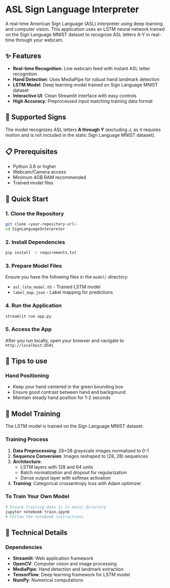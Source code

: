 # ASL Sign Language Interpreter

A real-time American Sign Language (ASL) interpreter using deep learning and computer vision. This application uses an LSTM neural network trained on the Sign Language MNIST dataset to recognize ASL letters A-Y in real-time through your webcam.

## ✨ Features

- **Real-time Recognition**: Live webcam feed with instant ASL letter recognition
- **Hand Detection**: Uses MediaPipe for robust hand landmark detection
- **LSTM Model**: Deep learning model trained on Sign Language MNIST dataset
- **Interactive UI**: Clean Streamlit interface with easy controls
- **High Accuracy**: Preprocessed input matching training data format

## 🎯 Supported Signs

The model recognizes ASL letters **A through Y** (excluding J, as it requires motion and is not included in the static Sign Language MNIST dataset).

## 📋 Prerequisites

- Python 3.8 or higher
- Webcam/Camera access
- Minimum 4GB RAM recommended
- Trained model files

## 🚀 Quick Start

### 1. Clone the Repository
```bash
git clone <your-repository-url>
cd SignLanguageInterpreter
```

### 2. Install Dependencies
```bash
pip install -r requirements.txt
```

### 3. Prepare Model Files
Ensure you have the following files in the `model/` directory:
- `asl_lstm_model.h5` - Trained LSTM model
- `label_map.json` - Label mapping for predictions

### 4. Run the Application
```bash
streamlit run app.py
```

### 5. Access the App
After you run locally, open your browser and navigate to `http://localhost:8501`

## 🎯 Tips to use

### Hand Positioning
- Keep your hand centered in the green bounding box
- Ensure good contrast between hand and background
- Maintain steady hand position for 1-2 seconds

## 🧠 Model Training

The LSTM model is trained on the Sign Language MNIST dataset:

### Training Process
1. **Data Preprocessing**: 28×28 grayscale images normalized to 0-1
2. **Sequence Conversion**: Images reshaped to (28, 28) sequences
3. **Architecture**: 
   - LSTM layers with 128 and 64 units
   - Batch normalization and dropout for regularization
   - Dense output layer with softmax activation
4. **Training**: Categorical crossentropy loss with Adam optimizer

### To Train Your Own Model
```bash
# Ensure training data is in data/ directory
jupyter notebook train.ipynb
# Follow the notebook instructions
```

## 🔧 Technical Details

### Dependencies
- **Streamlit**: Web application framework
- **OpenCV**: Computer vision and image processing
- **MediaPipe**: Hand detection and landmark extraction
- **TensorFlow**: Deep learning framework for LSTM model
- **NumPy**: Numerical computations
